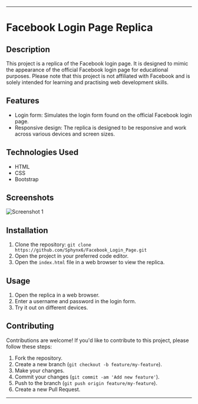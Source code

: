 
---

# Facebook Login Page Replica


## Description
This project is a replica of the Facebook login page. It is designed to mimic the appearance of the official Facebook login page for educational purposes. Please note that this project is not affiliated with Facebook and is solely intended for learning and practising web development skills.

## Features
- Login form: Simulates the login form found on the official Facebook login page.
- Responsive design: The replica is designed to be responsive and work across various devices and screen sizes.

## Technologies Used
- HTML
- CSS
- Bootstrap

## Screenshots
![Screenshot 1](https://github.com/Sphynx6/Facebook_Login_Page/blob/main/Facebook_Replica/screenshot.png)

## Installation
1. Clone the repository: `git clone https://github.com/Sphynx6/Facebook_Login_Page.git`
2. Open the project in your preferred code editor.
3. Open the `index.html` file in a web browser to view the replica.

## Usage
1. Open the replica in a web browser.
2. Enter a username and password in the login form.
3. Try it out on different devices.

## Contributing
Contributions are welcome! If you'd like to contribute to this project, please follow these steps:
1. Fork the repository.
2. Create a new branch (`git checkout -b feature/my-feature`).
3. Make your changes.
4. Commit your changes (`git commit -am 'Add new feature'`).
5. Push to the branch (`git push origin feature/my-feature`).
6. Create a new Pull Request.


---
